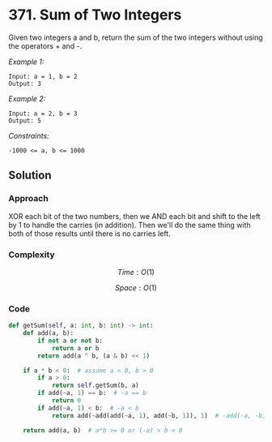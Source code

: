 # 371. Sum of Two Integers
Given two integers a and b, return the sum of the two integers without using the operators + and -.

*Example 1:*

```
Input: a = 1, b = 2
Output: 3
```

*Example 2:*

```
Input: a = 2, b = 3
Output: 5
```

*Constraints:*

```
-1000 <= a, b <= 1000
```

## Solution

### Approach
XOR each bit of the two numbers, then we AND each bit and shift to the left by 1 to handle the carries (in addition). Then we'll do the same thing with both of those results until there is no carries left.

### Complexity
$$Time: O(1)$$

$$Space: O(1)$$

### Code
```py
def getSum(self, a: int, b: int) -> int:
    def add(a, b):
        if not a or not b:
            return a or b
        return add(a ^ b, (a & b) << 1)

    if a * b < 0:  # assume a < 0, b > 0
        if a > 0:
            return self.getSum(b, a)
        if add(~a, 1) == b:  # -a == b
            return 0
        if add(~a, 1) < b:  # -a < b
            return add(~add(add(~a, 1), add(~b, 1)), 1)  # -add(-a, -b)

    return add(a, b)  # a*b >= 0 or (-a) > b > 0
```
